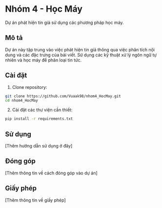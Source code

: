 # Nhóm 4 - Học Máy

Dự án phát hiện tin giả sử dụng các phương pháp học máy.

## Mô tả

Dự án này tập trung vào việc phát hiện tin giả thông qua việc phân tích nội dung và các đặc trưng của bài viết. Sử dụng các kỹ thuật xử lý ngôn ngữ tự nhiên và học máy để phân loại tin tức.

## Cài đặt

1. Clone repository:
```bash
git clone https://github.com/Vuaak98/nhom4_HocMay.git
cd nhom4_HocMay
```

2. Cài đặt các thư viện cần thiết:
```bash
pip install -r requirements.txt
```

## Sử dụng

[Thêm hướng dẫn sử dụng ở đây]

## Đóng góp

[Thêm thông tin về cách đóng góp vào dự án]

## Giấy phép

[Thêm thông tin về giấy phép]